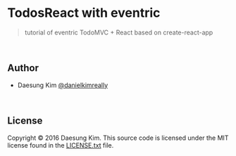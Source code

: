 # TodosReact with eventric

> tutorial of eventric TodoMVC + React based on create-react-app

<br>

## Author
* Daesung Kim [@danielkimreally](https://twitter.com/danielkimreally)

<br>

## License

Copyright © 2016 Daesung Kim. This source code is licensed under the MIT license found in
the [LICENSE.txt](https://github.com/daesungkim1/todosReactEventric/blob/master/LICENSE.txt) file.
